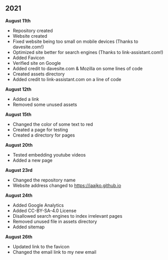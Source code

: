 ## 2021

<strong>August 11th</strong>

- Repository created
- Website created
- Fixed website being too small on mobile devices (Thanks to davesite.com!)
- Optimized site better for search engines (Thanks to link-assistant.com!)
- Added Favicon 
- Verified site on Google
- Added credit to davesite.com & Mozilla on some lines of code
- Created assets directory
- Added credit to link-assistant.com on a line of code

<strong>August 12th</strong>

- Added a link
- Removed some unused assets

<strong>August 15th</strong>

- Changed the color of some text to red
- Created a page for testing
- Created a directory for pages

<strong>August 20th</strong>

- Tested embedding youtube videos
- Added a new page

<strong>August 23rd</strong>

- Changed the repository name
- Website address changed to https://jaajko.github.io

<strong>August 24th</strong>

- Added Google Analytics
- Added CC-BY-SA-4.0 License
- Disallowed search engines to index irrelevant pages
- Removed unused file in assets directory
- Added sitemap

<strong>August 26th</strong>

- Updated link to the favicon
- Changed the email link to my new email
